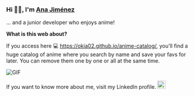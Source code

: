 ### Hi 👋🏽, I'm [Ana Jiménez](https://github.com/Okia02)

... and a junior developer who enjoys anime! 

**What is this web about?**

If you access here 💻 https://okia02.github.io/anime-catalog/, you'll find a huge catalog of anime where you search by name and save your favs for later. You can remove them one by one or all at the same time. 

 <img alt="GIF" src="https://animesher.com/orig/1/146/1466/14662/animesher.com_mikasa-ackerman-gif-shingeki-no-kyojin-1466214.gif" />

If you want to know more about me, visit my LinkedIn profile. <a href="https://www.linkedin.com/in/ana-jim%C3%A9nez-91270b224/">
<img alt="Ana's LinkdeIn" width="22px" src="https://cdn.jsdelivr.net/npm/simple-icons@v3/icons/linkedin.svg" />
</a>